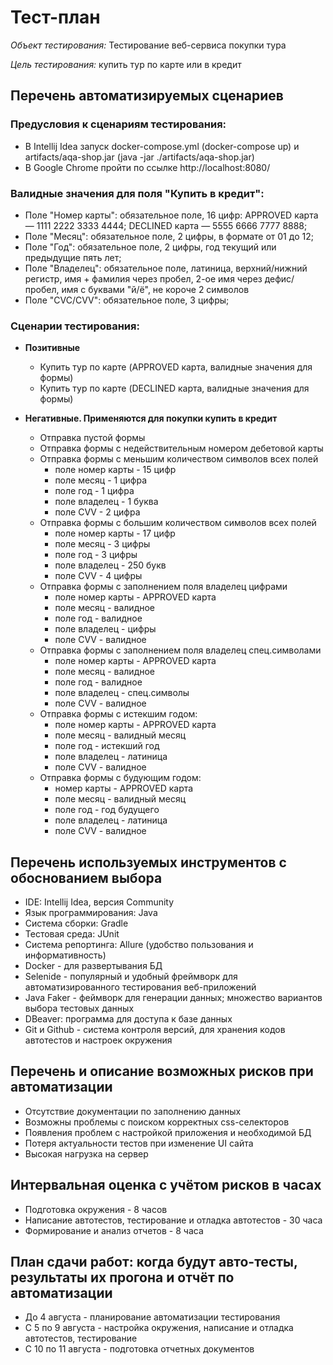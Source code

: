 # Тест-план

*Объект тестирования:* Тестирование веб-сервиса покупки тура


*Цель тестирования:* купить тур по карте или в кредит

## Перечень автоматизируемых сценариев
### Предусловия к сценариям тестирования:

* В  Intellij Idea запуск docker-compose.yml (docker-compose up) и artifacts/aqa-shop.jar (java -jar ./artifacts/aqa-shop.jar)
* В Google Chrome пройти по ссылке http://localhost:8080/

### Валидные значения для поля "Купить в кредит":

* Поле "Номер карты": обязательное поле, 16 цифр:
   APPROVED карта — 1111 2222 3333 4444;
   DECLINED карта — 5555 6666 7777 8888;
* Поле "Месяц": обязательное поле, 2 цифры, в формате от 01 до 12;
* Поле "Год": обязательное поле, 2 цифры, год текущий или предыдущие пять лет;
* Поле "Владелец": обязательное поле, латиница, верхний/нижний регистр, имя + фамилия через пробел, 2-ое имя через дефис/пробел, имя с буквами "й/ё", не короче 2 символов
* Поле "CVC/CVV": обязательное поле, 3 цифры;


### Сценарии тестирования:

* **Позитивные**
    * Купить тур по карте (APPROVED карта, валидные значения для формы)
    * Купить тур по карте (DECLINED карта, валидные значения для формы)
       
* **Негативные. Применяются для покупки купить в кредит**
     * Отправка пустой формы
     * Отправка формы с недействительным номером дебетовой карты 
     * Отправка формы с меньшим количеством символов всех полей 
        * поле номер карты  - 15 цифр
        * поле месяц - 1 цифра
        * поле год - 1 цифра
        * поле владелец - 1 буква
        * поле CVV - 2 цифра
     * Отправка формы с большим количеством символов всех полей 
        * поле номер карты - 17 цифр
        * поле месяц - 3 цифры
        * поле год - 3 цифры
        * поле владелец - 250 букв
        * поле CVV - 4 цифры
     * Отправка формы с заполнением поля владелец цифрами
        * поле номер карты - APPROVED карта
        * поле месяц - валидное
        * поле год - валидное
        * поле владелец - цифры
        * поле CVV - валидное
     * Отправка формы с заполнением поля владелец спец.символами
        * поле номер карты - APPROVED карта
        * поле месяц - валидное
        * поле год - валидное
        * поле владелец - спец.символы
        * поле CVV - валидное
     * Отправка формы с истекшим годом:
        * поле номер карты - APPROVED карта
        * поле месяц - валидный месяц
        * поле год - истекший год
        * поле владелец - латиница
        * поле CVV - валидное
     * Отправка формы с будующим годом:
        * номер карты - APPROVED карта
        * поле месяц - валидный месяц
        * поле год - год будущего
        * поле владелец - латиница
        * поле CVV - валидное

## Перечень используемых инструментов с обоснованием выбора

* IDE: Intellij Idea, версия Community
* Язык программирования: Java
* Система сборки: Gradle
* Тестовая среда: JUnit
* Система репортинга: Allure (удобство пользования и информативность)
* Docker - для развертывания БД
* Selenide - популярный и удобный фреймворк для автоматизированного тестирования веб-приложений
* Java Faker - феймворк для генерации данных; множество вариантов выбора тестовых данных
* DBeaver: программа для доступа к базе данных
* Git и Github - система контроля версий, для хранения кодов автотестов и настроек окружения

## Перечень и описание возможных рисков при автоматизации

* Отсутствие документации по заполнению данных
* Возможны проблемы с поиском корректных css-селекторов
* Появления проблем с настройкой приложения и необходимой БД
* Потеря актуальности тестов при изменение UI сайта
* Высокая нагрузка на сервер

## Интервальная оценка с учётом рисков в часах

* Подготовка окружения - 8 часов
* Написание автотестов, тестирование и отладка автотестов - 30 часа
* Формирование и анализ отчетов - 8 часа

## План сдачи работ: когда будут авто-тесты, результаты их прогона и отчёт по автоматизации

* До 4 августа - планирование автоматизации тестирования
* С 5 по 9 августа - настройка окружения, написание и отладка автотестов, тестирование
* C 10 по 11 августа - подготовка отчетных документов
